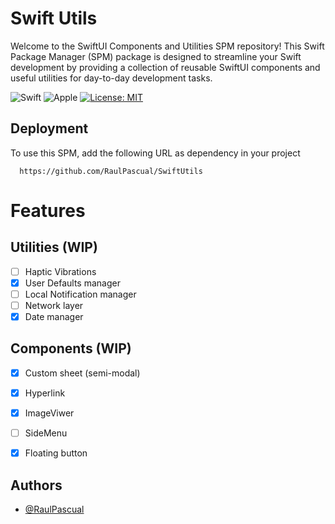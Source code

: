 # Swift Utils

Welcome to the SwiftUI Components and Utilities SPM repository! This Swift Package Manager (SPM) package is designed to streamline your Swift development by providing a collection of reusable SwiftUI components and useful utilities for day-to-day development tasks.

![Swift](https://img.shields.io/badge/swift-F54A2A?style=for-the-badge&logo=swift&logoColor=white) ![Apple](https://img.shields.io/badge/Apple-%23000000.svg?style=for-the-badge&logo=apple&logoColor=white)
[![License: MIT](https://img.shields.io/badge/License-MIT-yellow.svg)](https://opensource.org/licenses/MIT)

## Deployment

To use this SPM, add the following URL as dependency in your project

```
  https://github.com/RaulPascual/SwiftUtils
```
# Features

## Utilities (WIP)
- [ ]  Haptic Vibrations
- [x]  User Defaults manager
- [ ]  Local Notification manager 
- [ ]  Network layer
- [x]  Date manager

## Components (WIP)
- [x]  Custom sheet (semi-modal)
- [x]  Hyperlink
- [x]  ImageViwer
- [ ]  SideMenu
- [x]  Floating button


## Authors

- [@RaulPascual](https://www.github.com/RaulPascual)

